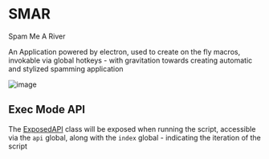 # SMAR

Spam Me A River

An Application powered by electron, used to create on the fly macros,
invokable via global hotkeys - with gravitation towards creating automatic and stylized spamming application

![image](https://user-images.githubusercontent.com/32102817/158082223-61af8d36-395a-418d-8dd9-c0e6f0fe7335.png)

## Exec Mode API
The [ExposedAPI](https://github.com/LeRedditBro/SMAR/blob/main/src/main/Execution/ExecutionApi.ts#L7) class will be exposed when running the script, accessible via the `api` global, along with the `index` global - indicating the iteration of the script

